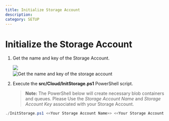 ```yaml
---
title: Initialize Storage Account
description:
category: SETUP
---
```


# Initialize the Storage Account

1. Get the name and key of the Storage Account.

   ![]({{site.baseurl}}/img/deployment/azure-storage-account.png)
   ​	
   ![Get the name and key of the storage account]({{site.baseurl}}/img/deployment/get-name-and-key-of-the-storage-account.png)

2. Execute the **src/Cloud/InitStorage.ps1** PowerShell script. 

   >**Note:** The PowerShell below will create necessary blob containers and queues.
   > Please Use the *Storage Account Name* and *Storage Account Key* associated with your Storage Account.

```powershell
./InitStorage.ps1 <<Your Storage Account Name>> <<Your Storage Account Key>>
```